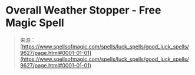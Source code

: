 <!--yml

category: 未分类

date: 2024-06-12 18:45:59

-->

# Overall Weather Stopper - Free Magic Spell

> 来源：[https://www.spellsofmagic.com/spells/luck_spells/good_luck_spells/9627/page.html#0001-01-01](https://www.spellsofmagic.com/spells/luck_spells/good_luck_spells/9627/page.html#0001-01-01)
